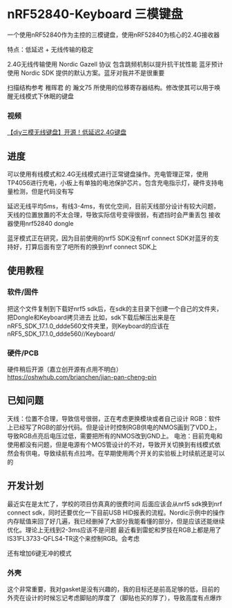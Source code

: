 # nRF52840-Keyboard 三模键盘
一个使用nRF52840作为主控的三模键盘，使用nRF52840为核心的2.4G接收器

特点：低延迟 + 无线传输的稳定

2.4G无线传输使用 Nordic Gazell 协议 包含跳频机制以提升抗干扰性能
蓝牙预计使用 Nordic SDK 提供的默认方案。蓝牙对我并不是很重要

扫描结构参考 稚晖君 的 瀚文75 所使用的位移寄存器结构。修改使其可以用于唤醒无线模式下休眠的键盘

### 视频
[【diy三模无线键盘】开源！低延迟2.4G键盘](https://www.bilibili.com/video/BV1Ug4y1D7DG/?share_source=copy_web&vd_source=11f3e01e9b6c0d51150e4b6b98536978)

## 进度
可以使用有线模式和2.4G无线模式进行正常键盘操作。充电管理正常，使用TP4056进行充电，小板上有单独的电池保护芯片。包含充电指示灯，硬件支持电量检测，但是代码没有写

延迟无线平均5ms，有线3-4ms，有优化空间，目前天线部分设计有较大问题，天线的位置放置的不太合理，导致实际信号变得很弱，有遮挡时会严重丢包
接收器使用nrf52840 dongle

蓝牙模式正在研究，因为目前使用的nrf5 SDK没有nrf connect SDK对蓝牙的支持好，打算后面有空了吧所有的换到nrf connect SDK上

## 使用教程
### 软件/固件
把这个文件复制到下载好nrf5 sdk后，在sdk的主目录下创建一个自己的文件夹，把Dongle和Keyboard拷贝进去
比如，sdk下载后解压出来是在nRF5_SDK_17.1.0_ddde560文件夹里，则Keyboard的应该在nRF5_SDK_17.1.0_ddde560/<user folder>/Keyboard/
### 硬件/PCB
硬件稍后开源（嘉立创开源有点用不明白）
https://oshwhub.com/brianchen/jian-pan-cheng-pin

## 已知问题
天线：位置不合理，导致信号很弱，正在考虑更换模块或者自己设计
RGB：软件上已经写了RGB的部分代码。但是设计时控制RGB供电的NMOS画到了VDD上，导致RGB点亮后电压过低，需要把所有的NMOS改到GND上。
电池：目前充电和使用都没有问题，但是电源有个MOS管设计的不对，导致开关切换到有线模式依然会有供电，导致续航有点拉垮。在早期使用两个开关的实验板上时续航还是可以的

## 开发计划
最近实在是太忙了，学校的项目仿真真的很费时间
后面应该会从nrf5 sdk换到nrf connect sdk，同时还要优化一下目前USB HID报表的流程。Nordic示例中的操作内存赋值来回了好几遍，我已经删掉了大部分我能看懂的部分，但是应该还能继续优化。理论上无线到2-3ms应该不是问题
最近看到雷蛇和罗技在RGB上都是用了IS31FL3733-QFLS4-TR这个来控制RGB。会考虑

还有增加6键无冲的模式

### 外壳
这个非常重要，我对gasket是没有兴趣的，我的目标还是前高足够的低，目前的外壳在设计的时候忘记考虑脚贴的厚度了（脚贴也买的厚了），导致高度有点爆炸
